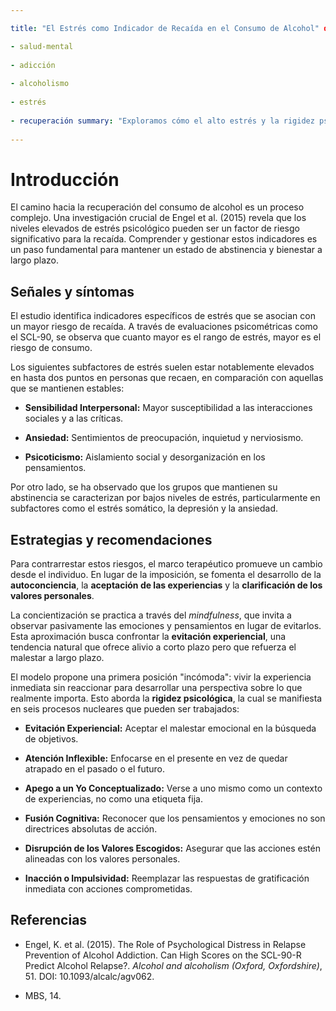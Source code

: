 ```yaml
---

title: "El Estrés como Indicador de Recaída en el Consumo de Alcohol" date: 2025-08-15 author: "Nombre Autor" category: "Salud Mental" tags:

- salud-mental
    
- adicción
    
- alcoholismo
    
- estrés
    
- recuperación summary: "Exploramos cómo el alto estrés y la rigidez psicológica pueden ser indicadores de riesgo de recaída, y cómo un enfoque terapéutico basado en la aceptación y los valores personales puede ayudar a contrarrestarlo." cover: "assets/imagenes/portada-estres-recuperacion.jpg" draft: false
    
---
```

# Introducción

El camino hacia la recuperación del consumo de alcohol es un proceso complejo. Una investigación crucial de Engel et al. (2015) revela que los niveles elevados de estrés psicológico pueden ser un factor de riesgo significativo para la recaída. Comprender y gestionar estos indicadores es un paso fundamental para mantener un estado de abstinencia y bienestar a largo plazo.

## Señales y síntomas

El estudio identifica indicadores específicos de estrés que se asocian con un mayor riesgo de recaída. A través de evaluaciones psicométricas como el SCL-90, se observa que cuanto mayor es el rango de estrés, mayor es el riesgo de consumo.

Los siguientes subfactores de estrés suelen estar notablemente elevados en hasta dos puntos en personas que recaen, en comparación con aquellas que se mantienen estables:

- **Sensibilidad Interpersonal:** Mayor susceptibilidad a las interacciones sociales y a las críticas.
    
- **Ansiedad:** Sentimientos de preocupación, inquietud y nerviosismo.
    
- **Psicoticismo:** Aislamiento social y desorganización en los pensamientos.
    

Por otro lado, se ha observado que los grupos que mantienen su abstinencia se caracterizan por bajos niveles de estrés, particularmente en subfactores como el estrés somático, la depresión y la ansiedad.

## Estrategias y recomendaciones

Para contrarrestar estos riesgos, el marco terapéutico promueve un cambio desde el individuo. En lugar de la imposición, se fomenta el desarrollo de la **autoconciencia**, la **aceptación de las experiencias** y la **clarificación de los valores personales**.

La concientización se practica a través del _mindfulness_, que invita a observar pasivamente las emociones y pensamientos en lugar de evitarlos. Esta aproximación busca confrontar la **evitación experiencial**, una tendencia natural que ofrece alivio a corto plazo pero que refuerza el malestar a largo plazo.

El modelo propone una primera posición "incómoda": vivir la experiencia inmediata sin reaccionar para desarrollar una perspectiva sobre lo que realmente importa. Esto aborda la **rigidez psicológica**, la cual se manifiesta en seis procesos nucleares que pueden ser trabajados:

- **Evitación Experiencial:** Aceptar el malestar emocional en la búsqueda de objetivos.
    
- **Atención Inflexible:** Enfocarse en el presente en vez de quedar atrapado en el pasado o el futuro.
    
- **Apego a un Yo Conceptualizado:** Verse a uno mismo como un contexto de experiencias, no como una etiqueta fija.
    
- **Fusión Cognitiva:** Reconocer que los pensamientos y emociones no son directrices absolutas de acción.
    
- **Disrupción de los Valores Escogidos:** Asegurar que las acciones estén alineadas con los valores personales.
    
- **Inacción o Impulsividad:** Reemplazar las respuestas de gratificación inmediata con acciones comprometidas.
    

## Referencias

- Engel, K. et al. (2015). The Role of Psychological Distress in Relapse Prevention of Alcohol Addiction. Can High Scores on the SCL-90-R Predict Alcohol Relapse?. _Alcohol and alcoholism (Oxford, Oxfordshire)_, 51. DOI: 10.1093/alcalc/agv062.
    
- MBS, 14.